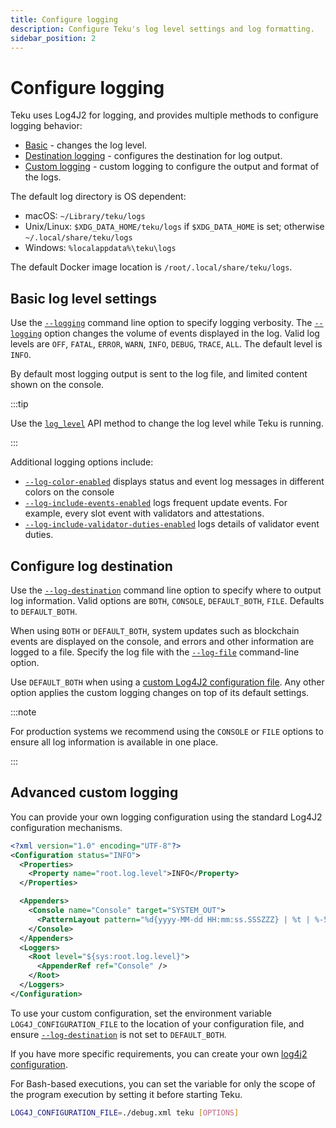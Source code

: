 ```yaml
---
title: Configure logging
description: Configure Teku's log level settings and log formatting.
sidebar_position: 2
---
```


# Configure logging

Teku uses Log4J2 for logging, and provides multiple methods to configure logging behavior:

- [Basic](#basic-log-level-settings) - changes the log level.
- [Destination logging](#configure-log-destination) - configures the destination for log output.
- [Custom logging](#advanced-custom-logging) - custom logging to configure the output and format of the logs.

The default log directory is OS dependent:

- macOS: `~/Library/teku/logs`
- Unix/Linux: `$XDG_DATA_HOME/teku/logs` if `$XDG_DATA_HOME` is set; otherwise `~/.local/share/teku/logs`
- Windows: `%localappdata%\teku\logs`

The default Docker image location is `/root/.local/share/teku/logs`.

## Basic log level settings

Use the [`--logging`](../../reference/cli/index.md#logging) command line option to specify logging verbosity. The [`--logging`](../../reference/cli/index.md#logging) option changes the volume of events displayed in the log. Valid log levels are `OFF`, `FATAL`, `ERROR`, `WARN`, `INFO`, `DEBUG`, `TRACE`, `ALL`. The default level is `INFO`.

By default most logging output is sent to the log file, and limited content shown on the console.

:::tip

Use the [`log_level`](https://consensys.github.io/teku/#operation/putTekuV1AdminLog_level) API method to change the log level while Teku is running.

:::

Additional logging options include:

- [`--log-color-enabled`](../../reference/cli/index.md#log-color-enabled) displays status and event log messages in different colors on the console
- [`--log-include-events-enabled`](../../reference/cli/index.md#log-include-events-enabled) logs frequent update events. For example, every slot event with validators and attestations.
- [`--log-include-validator-duties-enabled`](../../reference/cli/index.md#log-include-validator-duties-enabled) logs details of validator event duties.

## Configure log destination

Use the [`--log-destination`](../../reference/cli/index.md#log-destination) command line option to specify where to output log information. Valid options are `BOTH`, `CONSOLE`, `DEFAULT_BOTH`, `FILE`. Defaults to `DEFAULT_BOTH`.

When using `BOTH` or `DEFAULT_BOTH`, system updates such as blockchain events are displayed on the console, and errors and other information are logged to a file. Specify the log file with the [`--log-file`](../../reference/cli/index.md#log-file) command-line option.

Use `DEFAULT_BOTH` when using a [custom Log4J2 configuration file](#advanced-custom-logging). Any other option applies the custom logging changes on top of its default settings.

:::note

For production systems we recommend using the `CONSOLE` or `FILE` options to ensure all log information is available in one place.

:::

## Advanced custom logging

You can provide your own logging configuration using the standard Log4J2 configuration mechanisms.

```xml title="debug.xml"
<?xml version="1.0" encoding="UTF-8"?>
<Configuration status="INFO">
  <Properties>
    <Property name="root.log.level">INFO</Property>
  </Properties>

  <Appenders>
    <Console name="Console" target="SYSTEM_OUT">
      <PatternLayout pattern="%d{yyyy-MM-dd HH:mm:ss.SSSZZZ} | %t | %-5level | %c{1} | %msg %throwable%n" />
    </Console>
  </Appenders>
  <Loggers>
    <Root level="${sys:root.log.level}">
      <AppenderRef ref="Console" />
    </Root>
  </Loggers>
</Configuration>
```

To use your custom configuration, set the environment variable `LOG4J_CONFIGURATION_FILE` to the location of your configuration file, and ensure [`--log-destination`](../../reference/cli/index.md#log-destination) is not set to `DEFAULT_BOTH`.

If you have more specific requirements, you can create your own [log4j2 configuration](https://logging.apache.org/log4j/2.x/manual/configuration.html).

For Bash-based executions, you can set the variable for only the scope of the program execution by setting it before starting Teku.

```bash title="Example"
LOG4J_CONFIGURATION_FILE=./debug.xml teku [OPTIONS]
```
